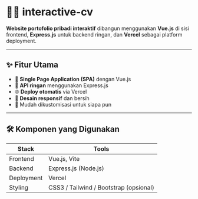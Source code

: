 # 🧑‍💼 interactive-cv

**Website portofolio pribadi interaktif** dibangun menggunakan **Vue.js** di sisi frontend, **Express.js** untuk backend ringan, dan **Vercel** sebagai platform deployment.

---

## ✨ Fitur Utama

- 🚀 **Single Page Application (SPA)** dengan Vue.js  
- 🔌 **API ringan** menggunakan Express.js  
- 🌐 **Deploy otomatis** via Vercel  
- 🎨 **Desain responsif** dan bersih  
- 📄 Mudah dikustomisasi untuk siapa pun  

---

## 🛠️ Komponen yang Digunakan

| Stack        | Tools                        |
|--------------|------------------------------|
| Frontend     | Vue.js, Vite                 |
| Backend      | Express.js (Node.js)         |
| Deployment   | Vercel                       |
| Styling      | CSS3 / Tailwind / Bootstrap (opsional) |


